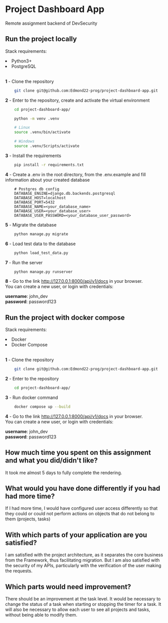 # Project Dashboard App
Remote assignment backend of DevSecurity

## Run the project locally

Stack requirements:<br>
<li>Python3+</li>
<li>PostgreSQL</li><br>

**1** - Clone the repository
```bash
    git clone git@github.com:Edmond22-prog/project-dashboard-app.git
```

**2** - Enter to the repository, create and activate the virtual environment
```bash
    cd project-dashboard-app/

    python -m venv .venv

    # Linux
    source .venv/bin/activate

    # Windows
    source .venv/Scripts/activate
```

**3** - Install the requirements
```bash
    pip install -r requirements.txt
```

**4** - Create a .env in the root directory, from the .env.example and fill information about your created database
```text
    # Postgres db config
    DATABASE_ENGINE=django.db.backends.postgresql
    DATABASE_HOST=localhost
    DATABASE_PORT=5432
    DATABASE_NAME=<your_database_name>
    DATABASE_USER=<your_database_user>
    DATABASE_USER_PASSWORD=<your_database_user_password>
```

**5** - Migrate the database
```bash
    python manage.py migrate
```

**6** - Load test data to the database
```bash
    python load_test_data.py
```

**7** - Run the server
```bash
    python manage.py runserver
```

**8** - Go to the link http://127.0.0.1:8000/api/v1/docs in your browser.<br>
You can create a new user, or login with credentials:

**username**: john_dev<br>
**password**: password123


## Run the project with docker compose

Stack requirements:<br>
<li>Docker</li>
<li>Docker Compose</li><br>

**1** - Clone the repository
```bash
    git clone git@github.com:Edmond22-prog/project-dashboard-app.git
```

**2** - Enter to the repository
```bash
    cd project-dashboard-app/
```

**3** - Run docker command
```bash
    docker compose up --build
```

**4** - Go to the link http://127.0.0.1:8000/api/v1/docs in your browser.<br>
You can create a new user, or login with credentials:

**username**: john_dev<br>
**password**: password123


## How much time you spent on this assignment and what you did/didn't like?
It took me almost 5 days to fully complete the rendering.

## What would you have done differently if you had had more time?
If I had more time, I would have configured user access differently so that they could or could not perform actions on objects that do not belong to them (projects, tasks)

## With which parts of your application are you satisfied?
I am satisfied with the project architecture, as it separates the core business from the Framework, thus facilitating migration. But I am also satisfied with the security of my APIs, particularly with the verification of the user making the requests.

## Which parts would need improvement?
There should be an improvement at the task level. It would be necessary to change the status of a task when starting or stopping the timer for a task. It will also be necessary to allow each user to see all projects and tasks, without being able to modify them.
